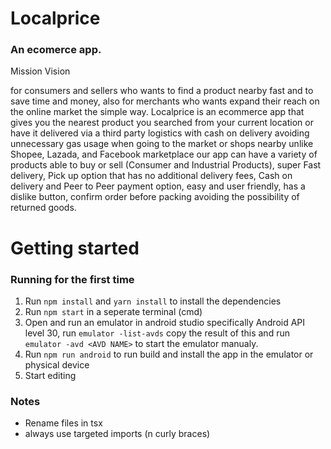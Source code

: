 # Localprice

### An ecomerce app.

Mission Vision

<P> 
for consumers and sellers who wants to find a product nearby fast and to save time and money, 
  also for merchants who wants expand their reach on the online market the simple way. Localprice 
  is an ecommerce app that gives you the nearest product you searched from your current location or 
  have it delivered via a third party logistics with cash on delivery avoiding unnecessary gas usage 
  when going to the market or shops nearby unlike Shopee, Lazada, and Facebook marketplace our app 
  can have a variety of products able to buy or sell (Consumer and Industrial Products), super Fast 
  delivery, Pick up option that has no additional delivery fees, Cash on delivery and Peer to Peer
  payment option, easy and user friendly, has a dislike button, confirm order before packing avoiding
  the possibility of returned goods.
</p>

# Getting started

### Running for the first time

1. Run `npm install` and `yarn install` to install the dependencies
2. Run `npm start` in a seperate terminal (cmd)
3. Open and run an emulator in android studio specifically Android API level 30, run `emulator -list-avds` copy the result of this and run `emulator -avd <AVD NAME>` to start the emulator manualy.
4. Run `npm run android` to run build and install the app in the emulator or physical device
5. Start editing

### Notes

- Rename files in tsx
- always use targeted imports (n curly braces)

